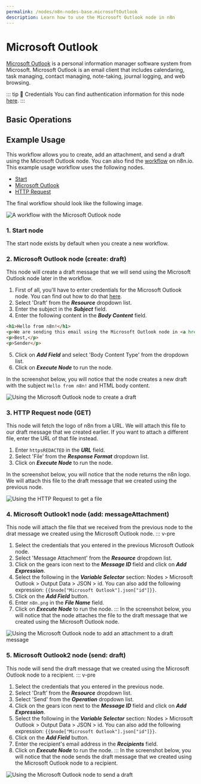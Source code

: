 ```yaml
---
permalink: /nodes/n8n-nodes-base.microsoftOutlook
description: Learn how to use the Microsoft Outlook node in n8n
---
```


# Microsoft Outlook

[Microsoft Outlook](https://outlook.live.com/) is a personal information manager software system from Microsoft. Microsoft Outlook is an email client that includes calendaring, task managing, contact managing, note-taking, journal logging, and web browsing.

::: tip 🔑 Credentials
You can find authentication information for this node [here](../../../credentials/Microsoft/README.md).
:::

## Basic Operations

<Resource node="n8n-nodes-base.microsoftOutlook" />

## Example Usage

This workflow allows you to create, add an attachment, and send a draft using the Microsoft Outlook node. You can also find the [workflow](https://n8n.io/workflows/867) on n8n.io. This example usage workflow uses the following nodes.
- [Start](../../core-nodes/Start/README.md)
- [Microsoft Outlook]()
- [HTTP Request](../../core-nodes/HTTPRequest/README.md)

The final workflow should look like the following image.

![A workflow with the Microsoft Outlook node](REDACTED)

### 1. Start node

The start node exists by default when you create a new workflow.

### 2. Microsoft Outlook node (create: draft)

This node will create a draft message that we will send using the Microsoft Outlook node later in the workflow.

1. First of all, you'll have to enter credentials for the Microsoft Outlook node. You can find out how to do that [here](../../../credentials/Microsoft/README.md).
2. Select 'Draft' from the ***Resource*** dropdown list.
3. Enter the subject in the ***Subject*** field.
4. Enter the following content in the ***Body Content*** field.
```html
<h1>Hello from n8n!</h1>
<p>We are sending this email using the Microsoft Outlook node in <a href="https://n8n.io">n8n</a></p>
<p>Best,</p>
<p>Sender</p>
```
5. Click on ***Add Field*** and select 'Body Content Type' from the dropdown list.
6. Click on ***Execute Node*** to run the node.

In the screenshot below, you will notice that the node creates a new draft with the subject `Hello from n8n!` and HTML body content.

![Using the Microsoft Outlook node to create a draft](REDACTED)

### 3. HTTP Request node (GET)

This node will fetch the logo of n8n from a URL. We will attach this file to our draft message that we created earlier. If you want to attach a different file, enter the URL of that file instead.

1. Enter `httpsREDACTED` in the ***URL*** field.
2. Select 'File' from the ***Response Format*** dropdown list.
3. Click on ***Execute Node*** to run the node.

In the screenshot below, you will notice that the node returns the n8n logo. We will attach this file to the draft message that we created using the previous node.

![Using the HTTP Request to get a file](REDACTED)

### 4. Microsoft Outlook1 node (add: messageAttachment)

This node will attach the file that we received from the previous node to the drat message we created using the Microsoft Outlook node.
::: v-pre
1. Select the credentials that you entered in the previous Microsoft Outlook node.
2. Select 'Message Attachment' from the ***Resource*** dropdown list.
3. Click on the gears icon next to the ***Message ID*** field and click on ***Add Expression***.
4. Select the following in the ***Variable Selector*** section: Nodes > Microsoft Outlook > Output Data > JSON > id. You can also add the following expression: `{{$node["Microsoft Outlook"].json["id"]}}`.
5. Click on the ***Add Field*** button.
6. Enter `n8n.png` in the ***File Name*** field.
7. Click on ***Execute Node*** to run the node.
:::
In the screenshot below, you will notice that the node attaches the file to the draft message that we created using the Microsoft Outlook node.

![Using the Microsoft Outlook node to add an attachment to a draft message](REDACTED)

### 5. Microsoft Outlook2 node (send: draft)

This node will send the draft message that we created using the Microsoft Outlook node to a recipient.
::: v-pre
1. Select the credentials that you entered in the previous node.
2. Select 'Draft' from the ***Resource*** dropdown list.
3. Select 'Send' from the ***Operation*** dropdown list.
4. Click on the gears icon next to the ***Message ID*** field and click on ***Add Expression***.
5. Select the following in the ***Variable Selector*** section: Nodes > Microsoft Outlook > Output Data > JSON > id. You can also add the following expression: `{{$node["Microsoft Outlook"].json["id"]}}`.
6. Click on the ***Add Field*** button.
7. Enter the recipient's email address in the ***Recipients*** field.
8. Click on ***Execute Node*** to run the node.
:::
In the screenshot below, you will notice that the node sends the draft message that we created using the Microsoft Outlook node to a recipient.

![Using the Microsoft Outlook node to send a draft](REDACTED)
